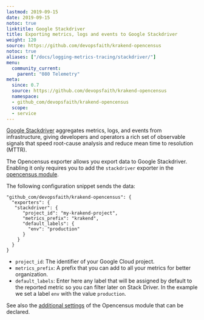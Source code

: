 ```yaml
---
lastmod: 2019-09-15
date: 2019-09-15
notoc: true
linktitle: Google Stackdriver
title: Exporting metrics, logs and events to Google Stackdriver
weight: 120
source: https://github.com/devopsfaith/krakend-opencensus
notoc: true
aliases: ["/docs/logging-metrics-tracing/stackdriver/"]
menu:
  community_current:
    parent: "080 Telemetry"
meta:
  since: 0.7
  source: https://github.com/devopsfaith/krakend-opencensus
  namespace:
  - github_com/devopsfaith/krakend-opencensus
  scope:
  - service
---
```


[Google Stackdriver](https://cloud.google.com/stackdriver/) aggregates metrics, logs, and events from infrastructure, giving developers and operators a rich set of observable signals that speed root-cause analysis and reduce mean time to resolution (MTTR).

The Opencensus exporter allows you export data to Google Stackdriver. Enabling it only requires you to add the `stackdriver` exporter in the [opencensus module](/docs/telemetry/opencensus/).

The following configuration snippet sends the data:

    "github_com/devopsfaith/krakend-opencensus": {
      "exporters": {
       "stackdriver": {
          "project_id": "my-krakend-project",
          "metrics_prefix": "krakend",
          "default_labels": {
            "env": "production"
          }
        }
      }
    }

*   `project_id`: The identifier of your Google Cloud project.
*   `metrics_prefix`: A prefix that you can add to all your metrics for better organization.
*   `default_labels`: Enter here any label that will be assigned by default to the reported metric so you can filter later on Stack Driver. In the example we set a label `env` with the value `production`.

See also the [additional settings](/docs/telemetry/opencensus/) of the Opencensus module that can be declared.
